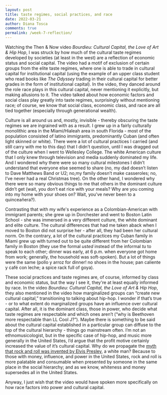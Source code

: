 ```yaml
---
layout: post
title: taste regimes, social practices, and race
date: 2022-03-21
author: Diana Tosca
comments: true
permalink: /week-7-reflection/
---
```


Watching the Then & Now video *Bourdieu: Cultural Capital, the Love of Art & Hip Hop*, I was struck by how much of the cultural taste regimes developed by societies (at least in the west) are a reflection of economic status and social capital. The video had a motif of exclusion of certain groups from the elite taste regimes, where one is able to trade in cultural capital for institutional capital (using the example of an upper class student who read books like *The Odyssey* trading in their cultural capital for better grades in the form of institutional capital). In the video, they danced around the role race plays in this cultural capital, never mentioning it explicitly, but making allusions to it. The video talked about how economic factors and social class play greatly into taste regimes, surprisingly without mentioning race; of course, we know that social class, economic class, and race are all tied together (especially through generational wealth).


Culture is all around us and, mostly, invisible - thereby obscuring the taste regimes we are ingrained with as a result. I grew up in a fairly culturally monolithic area in the Miami/Hialeah area in south Florida - most of the population consisted of latino immigrants, predominantly Cuban (and often light skinned or white). There were a lot of cultural practices I carried (and still carry with me to this day) that I didn’t question, until I was dragged out of the culture when I went to Wellesley College. The white American culture that I only knew through television and media suddenly dominated my life. And I wondered why there were so many cultural milestones I didn’t understand that everyone else seemed to share (no, my dad doesn’t listen to Dave Matthews Band or U2; no,my family doesn’t make casseroles; no, I’ve never had a real Christmas tree). On the other hand, I wondered why there were so many obvious things to me that others in the dominant culture didn’t get (wait, you don’t eat rice with your meals? Why are you coming into my home with your shoes on? Wait, you’ve never been to a quinceañera?). 


Contrasting that with my wife's experience as a Colombian-American with immigrant parents; she grew up in Dorchester and went to Boston Latin School - she was immersed in a very different culture, the white dominant and elite culture. The cultural differences that had me taken aback when I moved to Boston did not surprise her - after all, they had been her cultural norm. On the contrary, a lot of the cultural practices my Cuban family in Miami grew up with turned out to be quite different from her Colombian family in Boston (they use the formal *usted* instead of the informal *tu* to speak to each other; dinner was early, at 6 p.m. when everyone got home from work; generally, the household was soft-spoken). But a lot of things were the same (pollo y arroz for dinner! no shoes in the house; pan caliente y café con leche; a spice rack full of goya). 


These social practices and taste regimes are, of course, informed by class and economic status, but the way I see it, they're at least equally informed by race. In the video *Bourdieu: Cultural Capital, the Love of Art & Hip Hop*, they also mentioned in the video how marginalized groups can “create new cultural capital,” transitioning to talking about hip-hop. I wonder if that’s true - or to what extent do marginalized groups have an influence over cultural capital. After all, it is the dominant class, those in power, who decide what taste regimes are respectable and which ones aren’t (“why is Beethoven more respectable than LL Cool J?”). Maybe there is something to be said about the cultural capital established in a particular group can diffuse to the top of the cultural hierarchy - things go mainstream often. I’m not an ethnomusicologist, but in the specific case of hip-hop, and music more generally in the United States, I’d argue that the profit motive certainly increased the value of it’s cultural capital. Why do we propagate the [myth that rock and roll was invented by Elvis Presley](http://affinitymagazine.us/2016/10/14/no-elvis-presley-did-not-invent-rock-n-roll/#:~:text=Lovers%20of%20rock%20will%20usually,of%20black%20culture%20and%20music.), a white man? Because to those with money, influence, and power in the United States, rock and roll is more palatable and consumable when presented by someone in the same place in the social hierarchy; and as we know, whiteness and money supersedes all in the United States.


Anyway, I just wish that the video would have spoken more specifically on how race factors into power and cultural capital.
